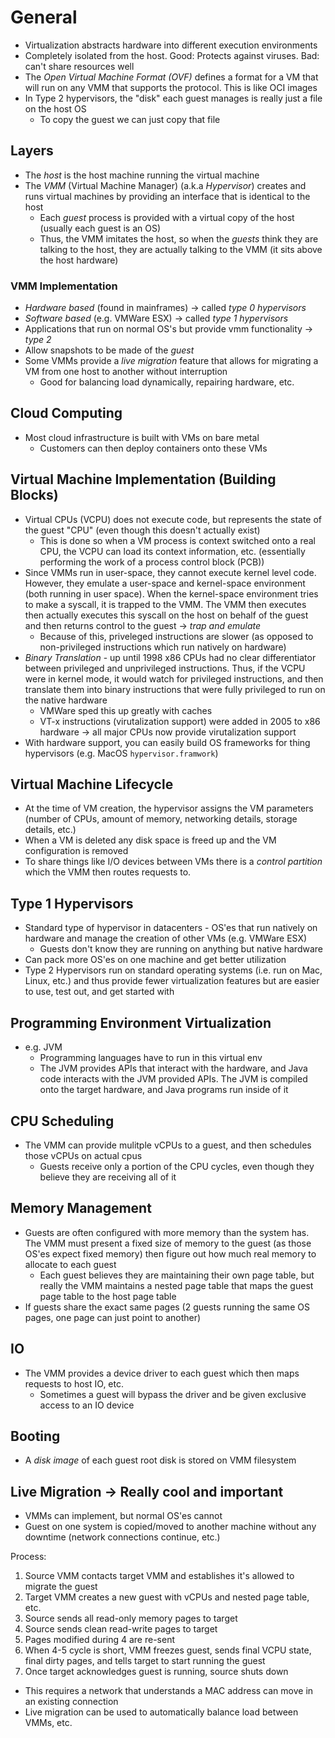 # General

- Virtualization abstracts hardware into different execution environments
- Completely isolated from the host. Good: Protects against viruses. Bad: can't share resources well
- The *Open Virtual Machine Format (OVF)* defines a format for a VM that will run on any VMM that supports
the protocol. This is like OCI images
- In Type 2 hypervisors, the "disk" each guest manages is really just a file on the host OS
    - To copy the guest we can just copy that file

## Layers

- The *host* is the host machine running the virtual machine
- The *VMM* (Virtual Machine Manager) (a.k.a *Hypervisor*) creates and runs virtual machines by providing an interface
that is identical to the host
  - Each *guest* process is provided with a virtual copy of the host (usually each guest is an OS)
  - Thus, the VMM imitates the host, so when the *guests* think they are talking to the host, they are actually talking
  to the VMM (it sits above the host hardware)

### VMM Implementation

- *Hardware based* (found in mainframes) -> called *type 0 hypervisors*
- *Software based* (e.g. VMWare ESX) -> called *type 1 hypervisors*
- Applications that run on normal OS's but provide vmm functionality -> *type 2*
- Allow snapshots to be made of the *guest*
- Some VMMs provide a *live migration* feature that allows for migrating a VM from one host to another without interruption
    - Good for balancing load dynamically, repairing hardware, etc.

## Cloud Computing

- Most cloud infrastructure is built with VMs on bare metal
    - Customers can then deploy containers onto these VMs

## Virtual Machine Implementation (Building Blocks)

- Virtual CPUs (VCPU) does not execute code, but represents the state of the guest "CPU" (even though this doesn't actually exist)
    - This is done so when a VM process is context switched onto a real CPU, the VCPU can load its context information, etc.
    (essentially performing the work of a process control block (PCB))
- Since VMMs run in user-space, they cannot execute kernel level code. However, they emulate a user-space and kernel-space 
environment (both running in user space). When the kernel-space environment tries to make a syscall, it is trapped to the VMM.
The VMM then executes then actually executes this syscall on the host on behalf of the guest and then returns control to the
guest -> *trap and emulate*
  - Because of this, priveleged instructions are slower (as opposed to non-privileged instructions which run natively
  on hardware)
- *Binary Translation* - up until 1998 x86 CPUs had no clear differentiator between privileged and unprivileged instructions.
Thus, if the VCPU were in kernel mode, it would watch for privileged instructions, and then translate them into binary
instructions that were fully privileged to run on the native hardware
  - VMWare sped this up greatly with caches
  - VT-x instructions (virutalization support) were added in 2005 to x86 hardware -> all major CPUs now provide virutalization
  support
- With hardware support, you can easily build OS frameworks for thing hypervisors (e.g. MacOS `hypervisor.framwork`)

## Virtual Machine Lifecycle

- At the time of VM creation, the hypervisor assigns the VM parameters (number of CPUs, amount of memory, networking 
details, storage details, etc.)
- When a VM is deleted any disk space is freed up and the VM configuration is removed
- To share things like I/O devices between VMs there is a *control partition* which the VMM then routes requests to.

## Type 1 Hypervisors

- Standard type of hypervisor in datacenters - OS'es that run natively on hardware and manage the creation of other 
VMs (e.g. VMWare ESX)
  - Guests don't know they are running on anything but native hardware
- Can pack more OS'es on one machine and get better utilization
- Type 2 Hypervisors run on standard operating systems (i.e. run on Mac, Linux, etc.) and thus provide fewer virtualization
features but are easier to use, test out, and get started with

## Programming Environment Virtualization

- e.g. JVM
  - Programming languages have to run in this virtual env
  - The JVM provides APIs that interact with the hardware, and Java code interacts with the JVM provided APIs. The JVM
  is compiled onto the target hardware, and Java programs run inside of it

## CPU Scheduling

- The VMM can provide mulitple vCPUs to a guest, and then schedules those vCPUs on actual cpus
  - Guests receive only a portion of the CPU cycles, even though they believe they are receiving all of it

## Memory Management

- Guests are often configured with more memory than the system has. The VMM must present a fixed size of memory to the
guest (as those OS'es expect fixed memory) then figure out how much real memory to allocate to each guest
  - Each guest believes they are maintaining their own page table, but really the VMM maintains a nested page table that
  maps the guest page table to the host page table
- If guests share the exact same pages (2 guests running the same OS pages, one page can just point to another)

## IO

- The VMM provides a device driver to each guest which then maps requests to host IO, etc.
  - Sometimes a guest will bypass the driver and be given exclusive access to an IO device

## Booting

- A *disk image* of each guest root disk is stored on VMM filesystem

## Live Migration -> Really cool and important

- VMMs can implement, but normal OS'es cannot
- Guest on one system is copied/moved to another machine without any downtime (network connections continue, etc.)

Process:
1. Source VMM contacts target VMM and establishes it's allowed to migrate the guest
2. Target VMM creates a new guest with vCPUs and nested page table, etc.
3. Source sends all read-only memory pages to target
4. Source sends clean read-write pages to target
5. Pages modified during 4 are re-sent
6. When 4-5 cycle is short, VMM freezes guest, sends final VCPU state, final dirty pages, and tells target to start
running the guest
7. Once target acknowledges guest is running, source shuts down

- This requires a network that understands a MAC address can move in an existing connection
- Live migration can be used to automatically balance load between VMMs, etc.

